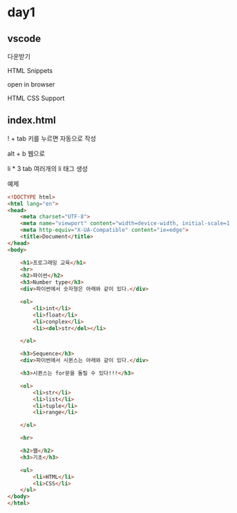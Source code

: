 # day1



## vscode

다운받기

 HTML Snippets 

 open in browser

 HTML CSS Support





## index.html

! + tab 키를 누르면 자동으로 작성

alt + b 웹으로

li * 3 tab 여러개의 li 태그 생성



예제

```html
<!DOCTYPE html>
<html lang="en">
<head>
    <meta charset="UTF-8">
    <meta name="viewport" content="width=device-width, initial-scale=1.0">
    <meta http-equiv="X-UA-Compatible" content="ie=edge">
    <title>Document</title>
</head>
<body>

    <h1>프로그래밍 교육</h1>
    <hr>
    <h2>파이썬</h2>
    <h3>Number type</h3>
    <div>파이썬에서 숫자형은 아래와 같이 있다.</div>

    <ol>
        <li>int</li>
        <li>float</li>
        <li>conplex</li>
        <li><del>str</del></li>

    </ol>

    <h3>Sequence</h3>
    <div>파이썬에서 시퀸스는 아래와 같이 있다.</div>

    <h3>시퀸스는 for문을 돌릴 수 있다!!!</h3>

    <ol>
        <li>str</li>
        <li>list</li>
        <li>tuple</li>
        <li>range</li>

    </ol>

    <hr>

    <h2>웹</h2>
    <h3>기초</h3>

    <ul>
        <li>HTML</li>
        <li>CSS</li>
    </ul>
</body>
</html>
```

